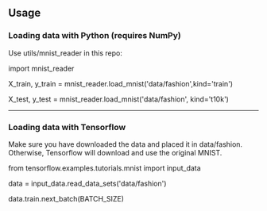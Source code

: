 ## Usage

### Loading data with Python (requires NumPy)

  Use utils/mnist_reader in this repo:

  import mnist_reader
  
  X_train, y_train = mnist_reader.load_mnist('data/fashion',kind='train')

  X_test, y_test = mnist_reader.load_mnist('data/fashion', kind='t10k')

-------------------------------------------------------------------------------------------------------------------------------------

### Loading data with Tensorflow

  Make sure you have downloaded the data and placed it in data/fashion. Otherwise, Tensorflow will download and use the original MNIST.

  from tensorflow.examples.tutorials.mnist import input_data

  data = input_data.read_data_sets('data/fashion')

  data.train.next_batch(BATCH_SIZE)

